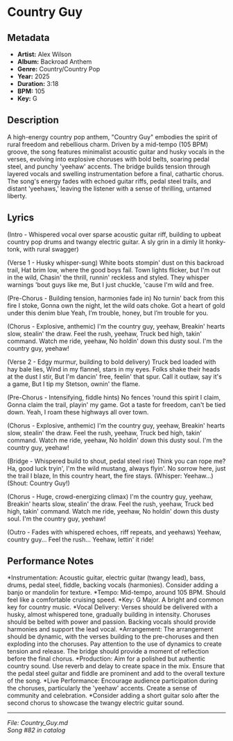 # Country Guy

## Metadata
- **Artist:** Alex Wilson
- **Album:** Backroad Anthem
- **Genre:** Country/Country Pop
- **Year:** 2025
- **Duration:** 3:18
- **BPM:** 105
- **Key:** G

## Description
A high-energy country pop anthem, "Country Guy" embodies the spirit of rural freedom and rebellious charm. Driven by a mid-tempo (105 BPM) groove, the song features minimalist acoustic guitar and husky vocals in the verses, evolving into explosive choruses with bold belts, soaring pedal steel, and punchy 'yeehaw' accents. The bridge builds tension through layered vocals and swelling instrumentation before a final, cathartic chorus. The song's energy fades with echoed guitar riffs, pedal steel trails, and distant 'yeehaws,' leaving the listener with a sense of thrilling, untamed liberty.

## Lyrics

(Intro - Whispered vocal over sparse acoustic guitar riff, building to upbeat country pop drums and twangy electric guitar. A sly grin in a dimly lit honky-tonk, with rural swagger)

(Verse 1 - Husky whisper-sung)
White boots stompin' dust on this backroad trail,
Hat brim low, where the good boys fail.
Town lights flicker, but I'm out in the wild,
Chasin' the thrill, runnin' reckless and styled.
They whisper warnings 'bout guys like me,
But I just chuckle, 'cause I'm wild and free.

(Pre-Chorus - Building tension, harmonies fade in)
No turnin' back from this fire I stoke,
Gonna own the night, let the wild oats choke.
Got a heart of gold under this denim blue
Yeah, I’m trouble, honey, but I’m trouble for you.

(Chorus - Explosive, anthemic)
I'm the country guy, yeehaw,
Breakin' hearts slow, stealin' the draw.
Feel the rush, yeehaw,
Truck bed high, takin' command.
Watch me ride, yeehaw,
No holdin' down this dusty soul.
I'm the country guy, yeehaw!

(Verse 2 - Edgy murmur, building to bold delivery)
Truck bed loaded with hay bale lies,
Wind in my flannel, stars in my eyes.
Folks shake their heads at the dust I stir,
But I'm dancin' free, feelin' that spur.
Call it outlaw, say it's a game,
But I tip my Stetson, ownin' the flame.

(Pre-Chorus - Intensifying, fiddle hints)
No fences 'round this spirit I claim,
Gonna claim the trail, playin' my game.
Got a taste for freedom, can't be tied down.
Yeah, I roam these highways all over town.

(Chorus - Explosive, anthemic)
I'm the country guy, yeehaw,
Breakin' hearts slow, stealin' the draw.
Feel the rush, yeehaw,
Truck bed high, takin' command.
Watch me ride, yeehaw,
No holdin' down this dusty soul.
I'm the country guy, yeehaw!

(Bridge - Whispered build to shout, pedal steel rise)
Think you can rope me? Ha, good luck tryin',
I'm the wild mustang, always flyin'.
No sorrow here, just the trail I blaze,
In this country heart, the fire stays.
(Whisper: Yeehaw...)
(Shout: Country Guy!)

(Chorus - Huge, crowd-energizing climax)
I'm the country guy, yeehaw,
Breakin' hearts slow, stealin' the draw.
Feel the rush, yeehaw,
Truck bed high, takin' command.
Watch me ride, yeehaw,
No holdin' down this dusty soul.
I'm the country guy, yeehaw!

(Outro - Fades with whispered echoes, riff repeats, and yeehaws)
Yeehaw, country guy...
Feel the rush...
Yeehaw, lettin' it ride!

## Performance Notes

*Instrumentation: Acoustic guitar, electric guitar (twangy lead), bass, drums, pedal steel, fiddle, backing vocals (harmonies). Consider adding a banjo or mandolin for texture.
*Tempo: Mid-tempo, around 105 BPM. Should feel like a comfortable cruising speed.
*Key: G Major. A bright and common key for country music.
*Vocal Delivery: Verses should be delivered with a husky, almost whispered tone, gradually building in intensity. Choruses should be belted with power and passion. Backing vocals should provide harmonies and support the lead vocal.
*Arrangement: The arrangement should be dynamic, with the verses building to the pre-choruses and then exploding into the choruses. Pay attention to the use of dynamics to create tension and release. The bridge should provide a moment of reflection before the final chorus.
*Production: Aim for a polished but authentic country sound. Use reverb and delay to create space in the mix. Ensure that the pedal steel guitar and fiddle are prominent and add to the overall texture of the song.
*Live Performance: Encourage audience participation during the choruses, particularly the 'yeehaw' accents. Create a sense of community and celebration.
*Consider adding a short guitar solo after the second chorus to showcase the twangy electric guitar sound.

---
*File: Country_Guy.md*  
*Song #82 in catalog*
